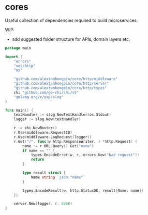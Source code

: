 #  cores


Useful collection of dependencies required to build microservices.


WIP:
- add suggested folder structure for APIs, domain layers etc.


```go
package main

import (
	"errors"
	"net/http"
	"os"

	"github.com/alextanhongpin/core/http/middleware"
	"github.com/alextanhongpin/core/http/server"
	"github.com/alextanhongpin/core/http/types"
	chi "github.com/go-chi/chi/v5"
	"golang.org/x/exp/slog"
)

func main() {
	textHandler := slog.NewTextHandler(os.Stdout)
	logger := slog.New(textHandler)

	r := chi.NewRouter()
	r.Use(middleware.RequestID)
	r.Use(middleware.LogRequest(logger))
	r.Get("/", func(w http.ResponseWriter, r *http.Request) {
		name := r.URL.Query().Get("name")
		if name == "" {
			types.EncodeError(w, r, errors.New("bad request"))
			return
		}

		type result struct {
			Name string `json:"name"`
		}

		types.EncodeResult(w, http.StatusOK, result{Name: name})
	})

	server.New(logger, r, 8080)
}
```
